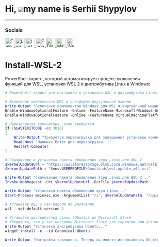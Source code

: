 Hi, ![](https://user-images.githubusercontent.com/18350557/176309783-0785949b-9127-417c-8b55-ab5a4333674e.gif)my name is Serhii Shypylov
=========================================================================================================================================

-------------------------------

### Socials
<p align="left">
  <a href="https://t.me/oneitpro">
    <img src="https://img.icons8.com/ios-glyphs/30/ffffff/telegram-app.png" alt="Telegram" width="30" height="30" />
  </a>
  <a href="https://www.linkedin.com/in/sergey-shipilov-7262a31b4/">
    <img src="https://img.icons8.com/ios-glyphs/30/ffffff/linkedin.png" alt="LinkedIn" width="30" height="30" />
  </a>
  <a href="https://www.instagram.com/shipssvpl/">
    <img src="https://img.icons8.com/ios-glyphs/30/ffffff/instagram-new.png" alt="Instagram" width="30" height="30" />
  </a>
  <a href="https://www.facebook.com/profile.php?id=100083345006373">
    <img src="https://img.icons8.com/ios-glyphs/30/ffffff/facebook.png" alt="Facebook" width="30" height="30" />
  </a>
  <a href="https://discord.com/invite/6z5EyagDyW?ref=1it.pro">
    <img src="https://img.icons8.com/ios-glyphs/30/ffffff/discord.png" alt="Discord" width="30" height="30" />
  </a>
  <a href="mailto:admin@1it.pro">
    <img src="https://img.icons8.com/ios-glyphs/30/ffffff/new-post.png" alt="Mail" width="30" height="30" />
  </a>
  <a href="https://1it.pro/">
    <img src="https://img.icons8.com/ios-glyphs/30/ffffff/domain.png" alt="Website" width="30" height="30" />
  </a>
</p>

# Install-WSL-2
PowerShell скрипт, который автоматизирует процесс включения функций для WSL, установки WSL 2 и дистрибутива Linux в Windows:
```powershell
# PowerShell скрипт для настройки и установки WSL и дистрибутива Linux на Windows

# Включение компонентов WSL и платформы виртуальной машины
Write-Output "Включение компонентов Windows для WSL и виртуальной машины..."
Enable-WindowsOptionalFeature -Online -FeatureName Microsoft-Windows-Subsystem-Linux -All -NoRestart
Enable-WindowsOptionalFeature -Online -FeatureName VirtualMachinePlatform -All -NoRestart

# Перезагрузка компьютера, если требуется
if ($LASTEXITCODE -eq 3010)
{
    Write-Output "Требуется перезагрузка для завершения установки компонентов."
    Read-Host "Нажмите Enter для перезагрузки..."
    Restart-Computer
}

# Скачивание и установка пакета обновления ядра Linux для WSL 2
$kernelUpdateUrl = "https://wslstorestorage.blob.core.windows.net/wslblob/wsl_update_x64.msi"
$kernelUpdatePath = "$env:USERPROFILE\Downloads\wsl_update_x64.msi"

Write-Output "Скачивание пакета обновления ядра Linux для WSL 2..."
Invoke-WebRequest -Uri $kernelUpdateUrl -OutFile $kernelUpdatePath

Write-Output "Установка пакета обновления ядра Linux..."
Start-Process msiexec.exe -ArgumentList "/i", $kernelUpdatePath, "/quiet", "/norestart" -Wait

# Установка WSL 2 как версии по умолчанию
wsl --set-default-version 2

# Установка дистрибутива Linux (Ubuntu) из Microsoft Store
# Убедитесь, что у вас настроен Microsoft Store для скриптов или установите дистрибутив вручную
Write-Output "Установка дистрибутива Ubuntu..."
winget install -e --id Canonical.Ubuntu

Write-Output "Настройка завершена. Теперь вы можете использовать Ubuntu на вашем компьютере с Windows."
```
